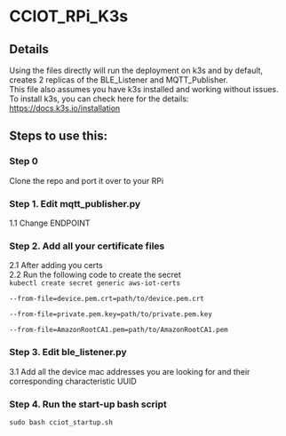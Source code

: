 # CCIOT_RPi_K3s

## Details
Using the files directly will run the deployment on k3s and by default, creates 2 replicas of the BLE_Listener and MQTT_Publisher. <br>
This file also assumes you have k3s installed and working without issues. <br>
To install k3s, you can check here for the details: https://docs.k3s.io/installation

## Steps to use this:

### **Step 0** <br>
Clone the repo and port it over to your RPi <br>

### **Step 1. Edit mqtt_publisher.py** <br>
1.1 Change ENDPOINT

### **Step 2. Add all your certificate files** <br>
2.1 After adding you certs <br>
2.2 Run the following code to create the secret <br> 
<code>kubectl create secret generic aws-iot-certs \
  --from-file=device.pem.crt=path/to/device.pem.crt \
  --from-file=private.pem.key=path/to/private.pem.key \
  --from-file=AmazonRootCA1.pem=path/to/AmazonRootCA1.pem</code>

### **Step 3. Edit ble_listener.py** <br>
3.1 Add all the device mac addresses you are looking for and their corresponding characteristic UUID <br>

### Step 4. Run the start-up bash script <br>
<code>sudo bash cciot_startup.sh</code>



